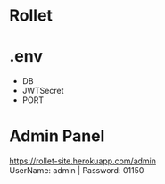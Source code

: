 # Rollet

# .env

-   DB
-   JWTSecret
-   PORT

# Admin Panel
https://rollet-site.herokuapp.com/admin \
UserName: admin | Password: 01150
